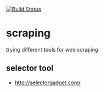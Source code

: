 [![Build Status](https://travis-ci.org/brownman/scraping.svg?branch=develop)](https://travis-ci.org/brownman/scraping)




scraping
=========
trying different tools for web scraping

selector tool
----
- http://selectorgadget.com/

